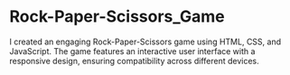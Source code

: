 #  Rock-Paper-Scissors_Game
I created an engaging Rock-Paper-Scissors game using HTML, CSS, and JavaScript. The game features an interactive user interface with a responsive design, ensuring compatibility across different devices. 
